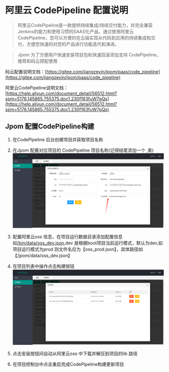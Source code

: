 # 阿里云 CodePipeline 配置说明

> 阿里云CodePipeline是一款提供持续集成/持续交付能力，并完全兼容Jenkins的能力和使用习惯的SAAS化产品。通过使用阿里云CodePipeline，您可以方便的在云端实现从代码到应用的持续集成和交付，方便您快速的对您的产品进行功能迭代和演进。

> Jpom 为了方便用户快速安装项目包和快速回滚添加支持 CodePipeline，推荐和码云搭配使用

码云配置说明文档：[https://gitee.com/jiangzeyin/jpom/paas/code_pipeline](https://gitee.com/jiangzeyin/jpom/paas/code_pipeline)

阿里云CodePipeline说明文档：[https://help.aliyun.com/document_detail/56512.html?spm=5176.145865.755375.doc1.230f163fuW7gQs](https://help.aliyun.com/document_detail/56512.html?spm=5176.145865.755375.doc1.230f163fuW7gQs)

## Jpom 配置CodePipeline构建
1. 在CodePipeline 后台创建项目并获取项目名称

2. 在Jpom 配置对应项目的 CodePipeline 项目名称(记得结尾添加一个`_`奥)
    ![CodePipeline](./images/build_edit.png)
    
3. 配置阿里云oss 信息，在项目运行数据目录添加配置信息如[/bin/data/oss_dev.json](/bin/data/oss_dev.json),dev 是根据boot项目当前运行模式，默认为dev,如项目运行模式为prod 则文件名应为【oss_prod.json】，具体路径如【/jpom/data/oss_dev.json】

4. 在项目列表中操作点击构建按钮
    ![CodePipeline](./images/build_list.png)
    
5. 点击安装按钮间自动从阿里云oss 中下载并解压到项目的lib 路径

6. 在项目控制台中点击重启完成CodePipeline构建更新项目